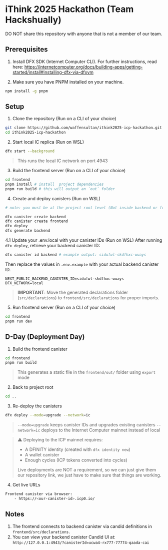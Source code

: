 # iThink 2025 Hackathon (Team Hackshually)

DO NOT share this repository with anyone that is not a member of our team.

## Prerequisites

1. Install DFX SDK (Internet Computer CLI). For further instructions, read here: https://internetcomputer.org/docs/building-apps/getting-started/install#installing-dfx-via-dfxvm

2. Make sure you have PNPM installed on your machine.

```bash
npm install -g pnpm
```

## Setup

1. Clone the repository (Run on a CLI of your choice)

```bash
git clone https://github.com/waffensultan/ithink2025-icp-hackathon.git
cd ithink2025-icp-hackathon
```

2. Start local IC replica (Run on WSL)

```bash
dfx start --background
```

> This runs the local IC network on port 4943

3. Build the frontend server (Run on a CLI of your choice)

```bash
cd frontend
pnpm install # install  project dependencies
pnpm run build # this will output an `out` folder
```

4. Create and deploy canisters (Run on WSL)

```bash
# note: you must be at the project root level (Not inside backend or frontend folder)

dfx canister create backend
dfx canister create frontend
dfx deploy
dfx generate backend
```

4.1 Update your .env.local with your canister IDs (Run on WSL)
After running `dfx deploy`, retrieve your backend canister ID:

```bash
dfx canister id backend # example output: sidufwl-skdfhxc-wuays
```

Then replace the values in `.env.example` with your actual backend canister ID.

```env
NEXT_PUBLIC_BACKEND_CANISTER_ID=sidufwl-skdfhxc-wuays
DFX_NETWORK=local
```

> **IMPORTANT**: Move the generated declarations folder (`src/declarations`) to `frontend/src/declarations` for proper imports.

5. Run frontend server (Run on a CLI of your choice)

```bash
cd frontend
pnpm run dev
```

## D-Day (Deployment Day)

1. Build the frontend canister

```bash
cd frontend
pnpm run build
```

> This generates a static file in the `frontend/out/` folder using `export` mode

2. Back to project root

```bash
cd ..
```

3. Re-deploy the canisters

```bash
dfx deploy --mode=upgrade --network=ic
```

> `--mode=upgrade` keeps canister IDs and upgrades existing canisters
> `--network=ic` deploys to the Internet Computer mainnet instead of local

> ⚠ Deploying to the ICP mainnet requires:
>
> -   A DFINITY identity (created with `dfx identity new`)
> -   A wallet canister
> -   Enough cycles (ICP tokens converted into cycles)
>
> Live deployments are NOT a requirement, so we can just give them our repository link, we just have to make sure that things are working.

4. Get live URLs

```bash
Frontend canister via browser:
    - https://<our-canister-id>.icp0.io/
```

## Notes

1. The frontend connects to backend canister via candid definitions in `frontend/src/declarations`.
2. You can view your backend canister Candid UI at:
   `http://127.0.0.1:4943/?canisterId=ucwa4-rx777-77774-qaada-cai`
